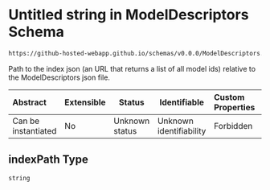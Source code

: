 # Untitled string in ModelDescriptors Schema

```txt
https://github-hosted-webapp.github.io/schemas/v0.0.0/ModelDescriptors.schema.json#/definitions/ModelDescriptor/properties/indexPath
```

Path to the index json (an URL that returns a list of all model ids) relative to the ModelDescriptors json file.

| Abstract | Extensible | Status | Identifiable | Custom Properties | Additional Properties | Access Restrictions | Defined In |
| :-- | --- | --- | --- | :-- | --- | --- | --- |
| Can be instantiated | No | Unknown status | Unknown identifiability | Forbidden | Allowed | none | [ModelDescriptors.schema.json\*](../ModelDescriptors.schema.json "open original schema") |

## indexPath Type

`string`
